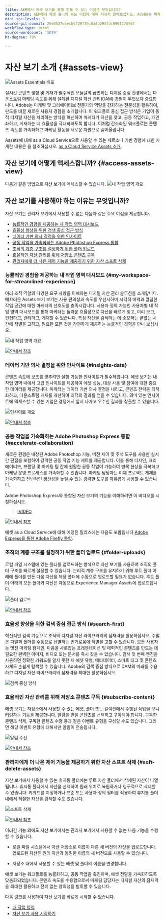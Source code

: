 ```yaml
---
title: AEM에서 에셋 보기를 통해 얻을 수 있는 이점은 무엇입니까?
description: AEM에서 에셋 보기의 주요 이점에 대해 자세히 알아보십시오. Adobe는 마케팅 및 크리에이티브 전문가의 역량을 강화하는 전문성을 활용하여, 판도를 바꿀 새로운 사용자 경험을 소개합니다.
mini-toc-levels: 3
source-git-commit: 20e0527ebecb6720f39c0a4b2957dc899117d96f
workflow-type: tm+mt
source-wordcount: '1079'
ht-degree: 79%

---
```



# 자산 보기 소개 {#assets-view}

![Assets Essentials 배포](assets/banner-image.jpg)

실시간 콘텐츠 생성 및 게재가 필수적인 오늘날의 급변하는 디지털 중심 환경에서는 다운스트림 마케팅 속도를 위해 설계된 디지털 자산 관리(DAM) 경험이 무엇보다 중요합니다. Adobe는 마케팅 및 크리에이티브 전문가의 역량을 강화하는 전문성을 활용하여, 판도를 바꿀 새로운 사용자 경험을 소개합니다. 이 워크플로 중심 접근 방식은 기업이 동적 디지털 자산을 처리하는 방식을 혁신하여 마케터가 자산을 찾고, 공동 작업하고, 개인화하고, 게재하는 데 효율성을 극대화하도록 합니다. 이처럼 간소화된 워크플로는 콘텐츠 속도를 가속화하고 마케팅 활동을 새로운 차원으로 끌어올립니다.

Assets에 대해 as a Cloud Service으로 사용할 수 있는 페르소나 기반 경험에 대한 자세한 내용은 을 참조하십시오. [as a Cloud Service Assets 소개](/help/assets/overview.md#persona-based-experiences).

## 자산 보기에 어떻게 액세스합니까? {#access-assets-view}

다음과 같은 방법으로 자산 보기에 액세스할 수 있습니다.
![내 작업 영역 개요](assets/assets-view.png)

<!--

* **Toggle in Admin view**

    * Log into [!DNL Experience Manager] using Cloud Manager.
    * Navigate to **[!UICONTROL Assets]** > **[!UICONTROL Files]**.
    * Click the profile icon on the top right corner.
    * Click **[!UICONTROL Switch View]** from the **[!UICONTROL Profile Settings]** section.
    Repeat these steps to switch back to the Admin view.

* **Product Switcher**
    * Log into [!DNL Experience Manager] and click ![Product selector](assets/waffle-icon.svg).
    * Select **[!UICONTROL Experience Manager Assets]** to access the Assets view.
    * Select **[!UICONTROL Experience Manager]** to access the Admin view.

* **Quick Links** 
    * Log into experience.adobe.com.
    * Click **[!UICONTROL Experience Manager Assets]** to access the Assets view.
    * Click **[!UICONTROL Experience Manager Assets]** to access the Assets view.

    -->

## 자산 보기를 사용해야 하는 이유는 무엇입니까?

자산 보기는 관리자 보기에서 사용할 수 없는 다음과 같은 주요 이점을 제공합니다.

* [능률적인 경험을 제공하는 내 작업 영역 대시보드](#my-workspace-for-streamlined-experience)
* [효율성 향상을 위한 검색 중심 접근 방식](#search-first)
* [데이터 기반 의사 결정을 위한 인사이트](#insights-data)
* [공동 작업을 가속화하는 Adobe Photoshop Express 통합](#accelerate-collaboration)
* [조직의 계층 구조를 설정하기 위한 폴더 업로드](#folder-uploads)
* [효율적인 자산 관리를 위해 저장소 콘텐츠 구독](#subscribe-content)
* [관리자에게 더 나은 제어 기능을 제공하기 위한 자산 소프트 삭제](#soft-delete-assets)

### 능률적인 경험을 제공하는 내 작업 영역 대시보드 {#my-workspace-for-streamlined-experience}

여러 조직 역할의 다양한 요구 사항을 이해하는 디지털 자산 관리 솔루션을 소개합니다. 매끄러운 Assets 보기 보기는 사용 편의성과 속도를 우선시하며 시각적 매력과 깔끔한 작업 공간에 대한 마케터의 선호도를 충족시킵니다. 사용자 정의 가능한 사용자별 내 작업 영역 대시보드를 통해 마케터는 놀라운 효율성으로 자산을 빠르게 찾고, 미리 보고, 편집하고, 관리하고, 게재할 수 있습니다. 특정 자산을 검색하는 데 소모하는 끝없는 시간에 작별을 고하고, 필요한 모든 것을 간편하게 제공하는 능률적인 경험을 만나 보십시오.

![내 작업 영역 개요](assets/my-workspace-demo.gif)

[![안내서 참조](https://helpx.adobe.com/content/dam/help/en/marketing-cloud/how-to/digital-foundation/_jcr_content/main-pars/image_1250343773/see-the-guide-sm.png)](my-workspace-assets-view.md)

### 데이터 기반 의사 결정을 위한 인사이트 {#insights-data}

콘텐츠 속도에 보조를 맞추려면 실행 가능한 인사이트가 필수적입니다. 에셋 보기는 내 작업 영역 내에서 고급 인사이트를 제공하여 에셋 성능, 대상 사용 및 참여에 대한 중요한 데이터를 제공합니다. 마케터는 데이터 기반 의사 결정을 내리고, 콘텐츠 전략을 최적화하고, 다운스트림 게재를 개선하여 최적의 결과를 얻을 수 있습니다. 의미 있는 인사이트에 액세스할 수 있는 기업은 경쟁에서 앞서 나가고 우수한 결과를 창출할 수 있습니다.

![인사이트 개요](assets/insights-overview.gif)

[![안내서 참조](https://helpx.adobe.com/content/dam/help/en/marketing-cloud/how-to/digital-foundation/_jcr_content/main-pars/image_1250343773/see-the-guide-sm.png)](manage-reports-assets-view.md#view-live-statistics)

### 공동 작업을 가속화하는 Adobe Photoshop Express 통합 {#accelerate-collaboration}

새로운 환경은 내장된 Adobe Photoshop 기능, 버전 제어 및 주석 도구를 사용한 실시간 편집을 포함하여 강력한 공동 작업 기능 세트를 제공합니다. 이를 통해 디자인, 크리에이티브, 브랜딩 및 마케팅 팀 간에 원활한 공동 작업이 가능하여 병목 현상을 극복하고 마케팅 운영 프로세스를 가속화할 수 있습니다. 마케팅 담당자는 이제 프로젝트 게재를 가속화하고 전반적인 생산성을 높일 수 있는 강력한 도구를 자유롭게 사용할 수 있습니다.

Adobe Photoshop Express와 통합된 자산 보기의 기능을 이해하려면 이 비디오를 시청하십시오.

>[!VIDEO](https://video.tv.adobe.com/v/3420922)

[![안내서 참조](https://helpx.adobe.com/content/dam/help/en/marketing-cloud/how-to/digital-foundation/_jcr_content/main-pars/image_1250343773/see-the-guide-sm.png)](edit-images-assets-view.md)

에셋 as a Cloud Service에 대해 예정된 릴리스에는 다음도 포함됩니다 [Adobe Express을 통한 Adobe Firefly 통합](https://firefly.adobe.com/?gclid=EAIaIQobChMIlZeKuNfj_wIVeyCtBh3e5g2cEAAYASAAEgL56_D_BwE&amp;sdid=JM4FW6VL&amp;mv=search&amp;mv2=paidsearch&amp;ef_id=EAIaIQobChMIlZeKuNfj_wIVeyCtBh3e5g2cEAAYASAAEgL56_D_BwE:G:s&amp;s_kwcid=AL!3085!3!652077237594!e!!g!!adobe%20firefly!19870733758!148140507838).

### 조직의 계층 구조를 설정하기 위한 폴더 업로드 {#folder-uploads}

로컬 파일 시스템에 있는 폴더를 업로드하는 방식으로 자산 보기를 사용하여 조직의 폴더 구조를 빠르게 설정할 수 있습니다. 논리적 계층 구조를 유지하기 위해 루트 폴더 아래에 폴더를 만든 다음 자산을 해당 폴더에 수동으로 업로드할 필요가 없습니다. 루트 폴더 아래의 모든 폴더와 자산은 자동으로 Experience Manager Assets에 업로드됩니다.

![폴더 업로드](assets/folder-uploads.gif)

[![안내서 참조](https://helpx.adobe.com/content/dam/help/en/marketing-cloud/how-to/digital-foundation/_jcr_content/main-pars/image_1250343773/see-the-guide-sm.png)](add-delete-assets-view.md)

### 효율성 향상을 위한 검색 중심 접근 방식 {#search-first}

혁신적인 검색 기능으로 조직의 디지털 자산 라이브러리의 잠재력을 활용하십시오. 수많은 파일과 폴더를 수동으로 선별하는 번거로움에 작별을 고할 수 있습니다. 모든 사용자는 멋진 마케팅 캠페인, 마음을 사로잡는 프레젠테이션 및 매력적인 콘텐츠를 만드는 데 필요한 완벽한 이미지, 비디오 또는 문서를 즉시 찾을 수 있습니다. 검색 첫 번째 엔진을 사용하면 정확한 키워드를 알지 못한 채 에셋 유형, 메타데이터, 스마트 태그 및 콘텐츠 자체도 손쉽게 탐색할 수 있습니다. Adobe의 검색 중심 방식으로 DAM의 미래를 수용하고 디지털 자산 라이브러리의 잠재력을 최대한 활용하십시오.

![검색 중심 방식](assets/search-first.gif)

### 효율적인 자산 관리를 위해 저장소 콘텐츠 구독 {#subscribe-content}

에셋 보기는 저장소에서 사용할 수 있는 에셋, 폴더 또는 컬렉션에서 수행된 작업을 모니터링하는 기능을 제공합니다. 알림을 받을 콘텐츠를 선택하고 구독해야 합니다. 구독한 콘텐츠 삭제, 구독한 콘텐츠 수정 등과 같은 이벤트 유형을 구성할 수도 있습니다. 그러면 해당 이벤트 유형에 대해서만 알림이 전송됩니다.

![알림 수신](assets/notifications.gif)

[![안내서 참조](https://helpx.adobe.com/content/dam/help/en/marketing-cloud/how-to/digital-foundation/_jcr_content/main-pars/image_1250343773/see-the-guide-sm.png)](manage-notifications-assets-view.md)

### 관리자에게 더 나은 제어 기능을 제공하기 위한 자산 소프트 삭제 {#soft-delete-assets}

자산 보기에서 사용할 수 있는 휴지통 폴더에는 루트 자산 폴더에서 삭제된 자산이 나열됩니다. 휴지통 폴더에서 자산을 선택하여 원래 위치로 복원하거나 영구적으로 삭제할 수 있습니다. 키워드를 지정하거나 표준 또는 사용자 정의 필터를 적용하여 휴지통 폴더 내에서 적절한 자산을 검색할 수도 있습니다.

![소프트 삭제](assets/soft-delete.gif)

[![안내서 참조](https://helpx.adobe.com/content/dam/help/en/marketing-cloud/how-to/digital-foundation/_jcr_content/main-pars/image_1250343773/see-the-guide-sm.png)](navigate-assets-view.md)

이러한 기능 외에도 자산 보기에서는 관리자 보기에서 사용할 수 없는 다음 기능을 수행할 수 있습니다.

* 로컬 파일 시스템에서 자산 저장소로 이름이 다른 새 버전의 자산을 업로드합니다. 업로드된 자산은 원래 자산과 동일한 이름의 새 버전으로 사용할 수 있습니다.

* 저장소 내에서 사용할 수 있는 에셋 및 폴더의 이름을 변경합니다.

에셋 보기는 워크플로를 능률화하고, 공동 작업을 촉진하며, 에셋 전달을 가속화하도록 맞춤화되었습니다. 콘텐츠 속도를 수용함으로써 마케팅 담당자는 디지털 자산의 잠재력을 최대한 활용하고 전례 없는 창의성을 발휘할 수 있습니다.


다음 링크를 사용하여 자산 보기를 빠르게 시작할 수 있습니다.

* [내 작업 영역](/help/assets/my-workspace-assets-view.md)
* [자산 보기 사용 시작하기](/help/assets/get-started-assets-view.md)






